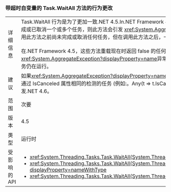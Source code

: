 ### <a name="change-in-behavior-for-taskwaitall-methods-with-time-out-arguments"></a>带超时自变量的 Task.WaitAll 方法的行为更改

|   |   |
|---|---|
|详细信息|Task.WaitAll 行为是为了更加一致.NET 4.5.In.NET Framework 4 中，这些方法的行为不一致。 当超时到期时，如果在调用此方法之前已完成或已取消一个或多个任务，则此方法会引发 <xref:System.AggregateException?displayProperty=name> 异常。 在超时到期时，如果在调用此方法之前尚未完成或取消任何任务，但在调用此方法之后，一个或多个任务进入了这些状态，则该方法返回 false。<br/><br/>在.NET Framework 4.5，这些方法重载现在时返回 false 的任何任务仍在运行时的超时间隔过期，并且它们将引发<xref:System.AggregateException?displayProperty=name>异常仅当取消某个输入的任务 （无论它是之前或之后方法调用） 和任何其他任务仍在运行。|
|建议|如果<xref:System.AggregateException?displayProperty=name>正在捕获作为一种检测已取消正在调用 WaitAll 调用之前，代码应改为执行通过 IsCanceled 属性相同的检测的任务 (例如:。Any(t =&gt; t.IsCanceled)) 因为如果在超时之前完成所有等待的任务，仅将在这种情况下引发.NET 4.6。|
|范围|次要|
|版本|4.5|
|类型|运行时|
|受影响的 API|<ul><li><xref:System.Threading.Tasks.Task.WaitAll(System.Threading.Tasks.Task[],System.Int32)?displayProperty=nameWithType></li><li><xref:System.Threading.Tasks.Task.WaitAll(System.Threading.Tasks.Task[],System.Int32,System.Threading.CancellationToken)?displayProperty=nameWithType></li><li><xref:System.Threading.Tasks.Task.WaitAll(System.Threading.Tasks.Task[],System.TimeSpan)?displayProperty=nameWithType></li></ul>|


